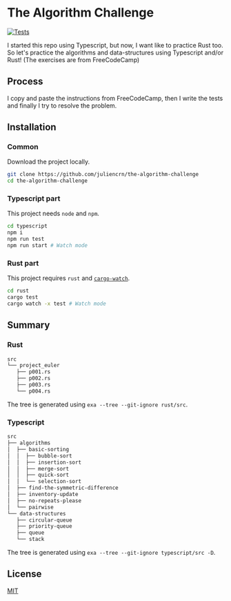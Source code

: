 # The Algorithm Challenge

[![Tests](https://github.com/juliencrn/the-algorithm-challenge/actions/workflows/tests.yml/badge.svg)](https://github.com/juliencrn/the-algorithm-challenge/actions/workflows/tests.yml)

I started this repo using Typescript, but now, I want like to practice Rust too. So let's practice the algorithms and data-structures using Typescript and/or Rust! (The exercises are from FreeCodeCamp)

## Process
I copy and paste the instructions from FreeCodeCamp, then I write the tests and finally I try to resolve the problem.

## Installation

### Common
Download the project locally.
```bash
git clone https://github.com/juliencrn/the-algorithm-challenge
cd the-algorithm-challenge
```

### Typescript part
This project needs `node` and `npm`.

```bash
cd typescript
npm i
npm run test
npm run start # Watch mode
```

### Rust part
This project requires `rust` and [`cargo-watch`](https://github.com/watchexec/cargo-watch).

```bash
cd rust
cargo test
cargo watch -x test # Watch mode
```

## Summary 

### Rust
```bash
src
└── project_euler
   ├── p001.rs
   ├── p002.rs
   ├── p003.rs
   └── p004.rs
```

The tree is generated using `exa --tree --git-ignore rust/src`.

### Typescript

```bash
src
├── algorithms
│  ├── basic-sorting
│  │  ├── bubble-sort
│  │  ├── insertion-sort
│  │  ├── merge-sort
│  │  ├── quick-sort
│  │  └── selection-sort
│  ├── find-the-symmetric-difference
│  ├── inventory-update
│  ├── no-repeats-please
│  └── pairwise
└── data-structures
   ├── circular-queue
   ├── priority-queue
   ├── queue
   └── stack
```

The tree is generated using `exa --tree --git-ignore typescript/src -D`.


## License
[MIT](https://github.com/juliencrn/the-algorithm-challenge/blob/main/LICENSE)
